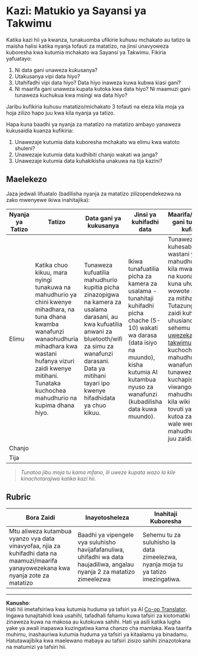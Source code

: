 <!--
CO_OP_TRANSLATOR_METADATA:
{
  "original_hash": "a8f79b9c0484c35b4f26e8aec7fc4d56",
  "translation_date": "2025-08-26T15:25:48+00:00",
  "source_file": "1-Introduction/01-defining-data-science/solution/assignment.md",
  "language_code": "sw"
}
-->
# Kazi: Matukio ya Sayansi ya Takwimu

Katika kazi hii ya kwanza, tunakuomba ufikirie kuhusu mchakato au tatizo la maisha halisi katika nyanja tofauti za matatizo, na jinsi unavyoweza kuboresha kwa kutumia mchakato wa Sayansi ya Takwimu. Fikiria yafuatayo:

1. Ni data gani unaweza kukusanya?
1. Utakusanya vipi data hiyo?
1. Utahifadhi vipi data hiyo? Data hiyo inaweza kuwa kubwa kiasi gani?
1. Ni maarifa gani unaweza kupata kutoka kwa data hiyo? Ni maamuzi gani tunaweza kuchukua kwa msingi wa data hiyo?

Jaribu kufikiria kuhusu matatizo/michakato 3 tofauti na eleza kila moja ya hoja zilizo hapo juu kwa kila nyanja ya tatizo.

Hapa kuna baadhi ya nyanja za matatizo na matatizo ambayo yanaweza kukusaidia kuanza kufikiria:

1. Unawezaje kutumia data kuboresha mchakato wa elimu kwa watoto shuleni?
1. Unawezaje kutumia data kudhibiti chanjo wakati wa janga?
1. Unawezaje kutumia data kuhakikisha unakuwa na tija kazini?
## Maelekezo

Jaza jedwali lifuatalo (badilisha nyanja za matatizo zilizopendekezwa na zako mwenyewe ikiwa inahitajika):

| Nyanja ya Tatizo | Tatizo | Data gani ya kukusanya | Jinsi ya kuhifadhi data | Maarifa/Maamuzi gani tunaweza kufanya | 
|------------------|--------|-----------------------|-------------------------|---------------------------------------|
| Elimu | Katika chuo kikuu, mara nyingi tunakuwa na mahudhurio ya chini kwenye mihadhara, na tuna dhana kwamba wanafunzi wanaohudhuria mihadhara kwa wastani hufanya vizuri zaidi kwenye mitihani. Tunataka kuchochea mahudhurio na kupima dhana hiyo. | Tunaweza kufuatilia mahudhurio kupitia picha zinazopigwa na kamera za usalama darasani, au kwa kufuatilia anwani za bluetooth/wifi za simu za wanafunzi darasani. Data ya mitihani tayari ipo kwenye hifadhidata ya chuo kikuu. | Ikiwa tunafuatilia picha za kamera za usalama - tunahitaji kuhifadhi picha chache (5-10) wakati wa darasa (data isiyo na muundo), kisha kutumia AI kutambua nyuso za wanafunzi (kubadilisha data kuwa muundo). | Tunaweza kuhesabu data ya wastani ya mahudhurio kwa kila mwanafunzi, na kuona kama kuna uhusiano wowote na alama za mitihani. Tutazungumzia zaidi kuhusu uhusiano katika sehemu ya [uwezekano na takwimu](../../04-stats-and-probability/README.md). Ili kuchochea mahudhurio ya wanafunzi, tunaweza kuchapisha viwango vya mahudhurio vya kila wiki kwenye tovuti ya shule, na kutoa zawadi kwa wale wenye mahudhurio ya juu zaidi. |
| Chanjo | | | | |
| Tija | | | | |

> *Tunatoa jibu moja tu kama mfano, ili uweze kupata wazo la kile kinachotarajiwa katika kazi hii.*

## Rubric

Bora Zaidi | Inayotosheleza | Inahitaji Kuboresha
--- | --- | -- |
Mtu aliweza kutambua vyanzo vya data vinavyofaa, njia za kuhifadhi data na maamuzi/maarifa yanayowezekana kwa nyanja zote za matatizo | Baadhi ya vipengele vya suluhisho havijafafanuliwa, uhifadhi wa data haujadiliwa, angalau nyanja 2 za matatizo zimeelezwa | Sehemu tu za suluhisho la data zimeelezwa, nyanja moja tu ya tatizo imezingatiwa.

---

**Kanusho**:  
Hati hii imetafsiriwa kwa kutumia huduma ya tafsiri ya AI [Co-op Translator](https://github.com/Azure/co-op-translator). Ingawa tunajitahidi kwa usahihi, tafadhali fahamu kuwa tafsiri za kiotomatiki zinaweza kuwa na makosa au kutokuwa sahihi. Hati ya asili katika lugha yake ya awali inapaswa kuzingatiwa kama chanzo cha mamlaka. Kwa taarifa muhimu, inashauriwa kutumia huduma ya tafsiri ya kitaalamu ya binadamu. Hatutawajibika kwa maelewano mabaya au tafsiri zisizo sahihi zinazotokana na matumizi ya tafsiri hii.